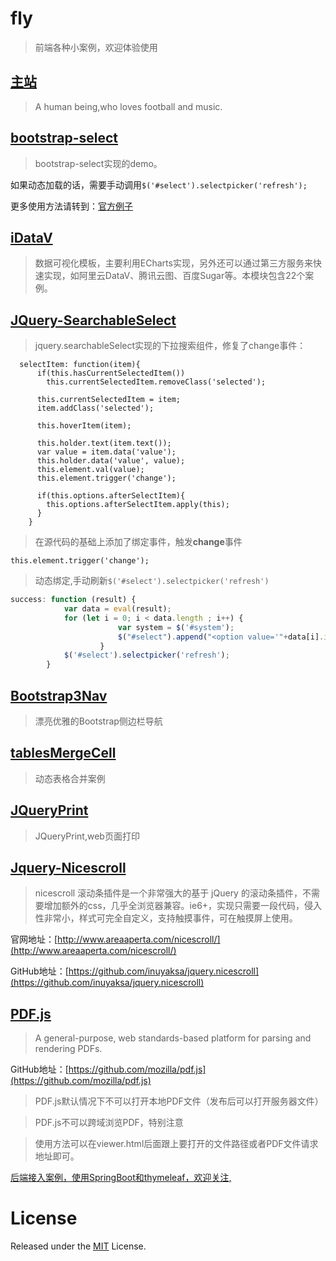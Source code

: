 # fly

>前端各种小案例，欢迎体验使用

## [主站](https://eelve.com)

>A human being,who loves football and music. 

## [bootstrap-select](./bootstrap-select/index.html)

>bootstrap-select实现的demo。

如果动态加载的话，需要手动调用`$('#select').selectpicker('refresh');`

更多使用方法请转到：[官方例子](https://www.bootstrapselect.cn/examples.html)

## [iDataV](./iDataV/index.html)

>数据可视化模板，主要利用ECharts实现，另外还可以通过第三方服务来快速实现，如阿里云DataV、腾讯云图、百度Sugar等。本模块包含22个案例。
 

## [JQuery-SearchableSelect](./JQuery-SearchableSelect/index.html)

>jquery.searchableSelect实现的下拉搜索组件，修复了change事件：

```
  selectItem: function(item){
      if(this.hasCurrentSelectedItem())
        this.currentSelectedItem.removeClass('selected');

      this.currentSelectedItem = item;
      item.addClass('selected');

      this.hoverItem(item);

      this.holder.text(item.text());
      var value = item.data('value');
      this.holder.data('value', value);
      this.element.val(value);
      this.element.trigger('change');

      if(this.options.afterSelectItem){
        this.options.afterSelectItem.apply(this);
      }
    }
```

> 在源代码的基础上添加了绑定事件，触发**change**事件

```
this.element.trigger('change');
```

> 动态绑定,手动刷新`$('#select').selectpicker('refresh')`

```javascript
success: function (result) {
			var data = eval(result);
			for (let i = 0; i < data.length ; i++) {
						var system = $('#system');
						$("#select").append("<option value='"+data[i].id+"'>"+data[i].name+"</option>");
					}
			$('#select').selectpicker('refresh');			
		}
```

## [Bootstrap3Nav](./Bootstrap3Nav/index.html)

>漂亮优雅的Bootstrap侧边栏导航

## [tablesMergeCell](./tablesMergeCell/index.html)

>动态表格合并案例


## [JQueryPrint](./JQueryPrint/index.html)

>JQueryPrint,web页面打印

## [Jquery-Nicescroll](./Jquery-Nicescroll/index.html)

>nicescroll 滚动条插件是一个非常强大的基于 jQuery 的滚动条插件，不需要增加额外的css，几乎全浏览器兼容。ie6+，实现只需要一段代码，侵入性非常小，样式可完全自定义，支持触摸事件，可在触摸屏上使用。

官网地址：[http://www.areaaperta.com/nicescroll/](http://www.areaaperta.com/nicescroll/)

GitHub地址：[https://github.com/inuyaksa/jquery.nicescroll](https://github.com/inuyaksa/jquery.nicescroll)


## [PDF.js](./webpdf/pdfjs/web/viewer.html)

>A general-purpose, web standards-based platform for parsing and rendering PDFs. 

GitHub地址：[https://github.com/mozilla/pdf.js](https://github.com/mozilla/pdf.js)

>PDF.js默认情况下不可以打开本地PDF文件（发布后可以打开服务器文件）

>PDF.js不可以跨域浏览PDF，特别注意

>使用方法可以在viewer.html后面跟上要打开的文件路径或者PDF文件请求地址即可。 

[后端接入案例，使用SpringBoot和thymeleaf，欢迎关注,](https://github.com/eelve/spring-boot-pdf)

# License
Released under the [MIT](./LICENSE) License.
